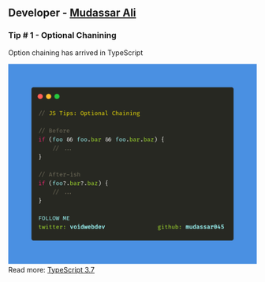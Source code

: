 ## Developer - [Mudassar Ali](https://twitter.com/voidwebdev)

### Tip # 1 - Optional Chanining

Option chaining has arrived in TypeScript

![optional-chaning](./media/voidwebdev/optional-chaining.png)
Read more: [TypeScript 3.7](https://devblogs.microsoft.com/typescript/announcing-typescript-3-7/)